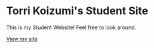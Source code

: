 # Torri Koizumi's Student Site

This is my Student Website! Feel free to look around.

[View my site](https://TorriKoizumi.github.io/studentsite)